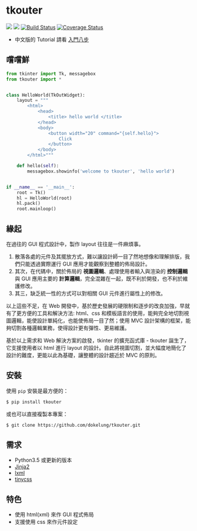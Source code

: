 # tkouter

![](https://img.shields.io/pypi/v/tkouter.svg)
![](https://img.shields.io/pypi/pyversions/tkouter.svg)
[![Build Status](https://travis-ci.org/dokelung/tkouter.png?branch=master)](https://travis-ci.org/dokelung/tkouter)
[![Coverage Status](https://coveralls.io/repos/github/dokelung/tkouter/badge.svg?branch=master)](https://coveralls.io/github/dokelung/tkouter?branch=master)

* 中文版的 Tutorial 請看 [入門八步](docs/入門.md)

## 嚐嚐鮮

```python
from tkinter import Tk, messagebox
from tkouter import *


class HelloWorld(TkOutWidget):
    layout = """
        <html>
            <head>
                <title> hello world </title>
            </head>
            <body>
                <button width="20" command="{self.hello}">
                    Click
                </button>
            </body>
        </html>"""

    def hello(self):
        messagebox.showinfo('welcome to tkouter', 'hello world')


if __name__ == '__main__':
    root = Tk()
    hl = HelloWorld(root)
    hl.pack()
    root.mainloop()
```

## 緣起

在過往的 GUI 程式設計中，製作 layout 往往是一件麻煩事。

1. 散落各處的元件及其擺放方式，難以讓設計師一目了然地想像和理解排版，我們只能透過實際運行 GUI 應用才能觀察到整體的佈局設計。
2. 其次，在代碼中，關於佈局的 **視圖邏輯**、處理使用者輸入與渲染的 **控制邏輯** 與 GUI 應用主要的 **計算邏輯**，完全混雜在一起，既不利於開發，也不利於維護修改。
3. 其三，缺乏統一性的方式可以對相關 GUI 元件進行屬性上的修改。

以上這些不足，在 Web 開發中，基於歷史發展的硬限制和逐步的改良加強，早就有了更方便的工具和解決方法: html、css 和模板語言的使用，能夠完全地切割視圖邏輯，能使設計單純化，也能使佈局一目了然；使用 MVC 設計架構的框架，能夠切割各種邏輯業務，使得設計更有彈性、更易維護。

基於以上需求和 Web 解決方案的啟發，tkinter 的擴充函式庫 - tkouter 誕生了，它支援使用者以 html 進行 layout 的設計。自此將視圖切割，並大幅度地簡化了設計的難度，更能以此為基礎，讓整體的設計趨近於 MVC 的原則。

## 安裝

使用 `pip` 安裝是最方便的：

```sh
$ pip install tkouter
```

或也可以直接複製本專案：

```sh
$ git clone https://github.com/dokelung/tkouter.git
```

## 需求

* Python3.5 或更新的版本
* [Jinja2](http://jinja.pocoo.org/docs/2.10/)
* [lxml](http://lxml.de/)
* [tinycss](https://tinycss.readthedocs.io/en/latest/index.html)

## 特色

* 使用 html(xml) 來作 GUI 程式佈局
* 支援使用 css 來作元件設定
